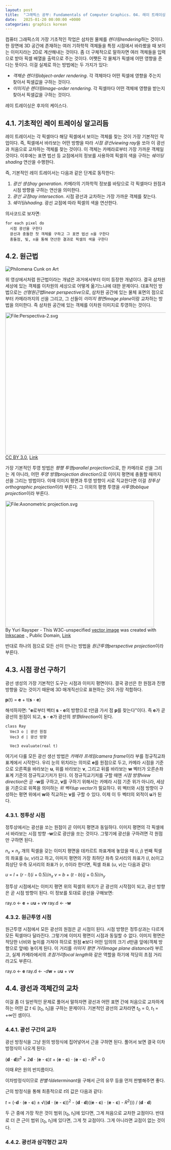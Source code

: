 ```yaml
---
layout: post
title:  "그래픽스 공부: Fundamentals of Computer Graphics. 04. 레이 트레이싱"
date:   2025-01-20 00:00:00 +0000
categories: graphics korean
---
```


컴퓨터 그래픽스의 가장 기초적인 작업은 삼차원 물체를 *렌더링rendering*하는 것이다. 한 장면에 3D 공간에 존재하는 여러 기하학적 객체들을 특정 시점에서 바라봤을 때 보이는 이미지라는 2D로 계산해내는 것이다. 좀 더 구체적으로 말하자면 여러 객체들을 입력으로 받아 픽셀 배열을 출력으로 주는 것이다. 어쨋든 각 물체가 픽셀에 어떤 영향을 준다는 뜻이다. 이걸 실제로 하는 방법에는 두 가지가 있다:

* *객체순 렌더링object-order rendering*. 각 객체마다 어떤 픽셀에 영향을 주는지 찾아서 픽셀값을 구하는 것이다.
* *이미지순 렌더링image-order rendering*. 각 픽셀마다 어떤 객체에 영향을 받는지 찾아서 픽셀값을 구하는 것이다.

레이 트레이싱은 후자의 케이스다.

## 4.1. 기초적인 레이 트레이싱 알고리듬

레이 트레이서는 각 픽셀마다 해당 픽셀에서 보이는 객체를 찾는 것이 가장 기본적인 작업이다. 즉, 픽셀에서 바라보는 어떤 방향을 따라 *시점 광선viewing ray*을 쏘아 이 광선과 처음으로 교차하는 객체를 찾는 것이다. 이 객체는 카메라로부터 가장 가까운 객체일 것이다. 이후에는 표면 법선 등 교점에서의 정보를 사용하여 픽셀의 색을 구하는 *쉐이딩shading* 연산을 수행한다.

즉, 기본적인 레이 트레이서는 다음과 같은 단계로 동작한다:

1. *광선 생성ray generation*. 카메라의 기하학적 정보를 바탕으로 각 픽셀마다 원점과 시점 방향을 구하는 연산을 의미한다.
2. *광선 교점ray intersection*. 시점 광선과 교차하는 가장 가까운 객체를 찾는다.
3. *쉐이딩shading*. 광선 교점에 따라 픽셀의 색을 연산한다.

의사코드로 보자면:

```
for each pixel do
  시점 광선을 구한다
  광선과 충돌한 첫 객체를 구하고 그 표면 법선 n을 구한다
  충돌점, 빛, n을 통해 연산한 결과로 픽셀의 색을 구한다
```

## 4.2. 원근법

![Philomena Cunk on Art](https://youtu.be/W_05mmMhgf4?si=msprr_YsxmEXXE3A&t=256)

위 영상에서처럼 원근법이라는 개념은 과거에서부터 이미 등장한 개념이다. 결국 삼차원 세상에 있는 객체를 이차원의 세상으로 어떻게 옮기느냐에 대한 문제이다. 대표적인 방법으로는 *선형원근법linear perspective*으로, 삼차원 공간에 있는 물체 표면의 점으로부터 카메라까지의 선을 그리고, 그 선들이 *이미지 평면image plane*이랑 교차하는 방법을 의미한다. 즉 삼차원 공간에 있는 객체를 이차원 이미지로 투영하는 것이다.

<p><a href="https://en.wikipedia.org/wiki/File:Perspectiva-2.svg#/media/File:Perspectiva-2.svg"><img src="https://upload.wikimedia.org/wikipedia/en/d/d2/Perspectiva-2.svg" alt="File:Perspectiva-2.svg" height="446" width="578"></a><br><a href="https://creativecommons.org/licenses/by/3.0/" title="Creative Commons Attribution 3.0">CC BY 3.0</a>, <a href="https://en.wikipedia.org/w/index.php?curid=13906563">Link</a></p>

가장 기본적인 투영 방법은 *평행 투영parallel projection*으로, 한 카메라로 선을 그리는 게 아니라, 어떤 *투영 방향projection direction*으로 이미지 평면에 충돌할 때까지 선을 그리는 방법이다. 이때 이미지 평면과 투영 방향이 서로 직교한다면 이걸 *정투상orthographic projection*이라 부른다. 그 이외의 평행 투영을 *사투영oblique projection*이라 부른다.

<p><a href="https://commons.wikimedia.org/wiki/File:Axonometric_projection.svg#/media/File:Axonometric_projection.svg"><img src="https://upload.wikimedia.org/wikipedia/commons/4/48/Axonometric_projection.svg" alt="File:Axonometric projection.svg" height="397" width="467"></a><br>By Yuri Raysper - This W3C-unspecified <a href="https://en.wikipedia.org/wiki/Vector_images" class="extiw" title="w:Vector images">vector image</a> was created with <a href="https://en.wikipedia.org/wiki/Inkscape" class="extiw" title="w:Inkscape">Inkscape</a> ., Public Domain, <a href="https://commons.wikimedia.org/w/index.php?curid=1484146">Link</a></p>

반대로 하나의 점으로 모든 선이 만나는 방법을 *원근투영perspective projection*이라 부른다.

## 4.3. 시점 광선 구하기

광선 생성의 가장 기본적인 도구는 시점과 이미지 평면이다. 결국 광선은 한 원점과 진행 방향을 갖는 것이기 때문에 3D 매개직선으로 표현하는 것이 가장 적합하다.

**p**(t) = **e** + t(**s** - **e**)

해석하자면: "**e**로부터 벡터 **s** - **e**의 방향으로 t만큼 가서 점 **p**를 찾는다"이다. 즉 **e**가 곧 광선의 원점이 되고, **s** - **e**가 광선의 *방향direction*이 된다.

```
class Ray
  Vec3 o | 광선 원점
  Vec3 d | 광선 방향

  Vec3 evaluate(real t)
```

여기서 다룰 모든 광선 생선 방법은 *카메라 프레임camera frame*이라 부를 정규직교좌표계에서 시작한다. 우리 눈의 위치라는 의미로 **e**를 원점으로 두고, 카메라 시점을 기준으로 오른쪽을 바라보는 **u**, 위를 바라보는 **v**, 그리고 뒤를 바라보는 **w** 벡터가 오른손좌표계 기준의 정규직교기저가 된다. 이 정규직교기저를 구할 때엔 *시점 방향view direction*은 곧 -**w**를 구하고, **v**를 구하기 위해서는 카메라 시점 기준 위가 아니라, 세상을 기준으로 위쪽을 의미하는 *위 벡터up vector*가 필요하다. 위 벡터와 시점 방향이 구성하는 평면 위에서 **w**와 직교하는 **v**를 구할 수 있다. 이제 이 두 벡터의 외적이 **u**가 된다.

### 4.3.1. 정투상 시점

정투상에서는 광선을 쏘는 원점이 곧 이미지 평면과 동일하다. 이미지 평면의 각 픽셀에서 바라보는 시점 방향 -**w**으로 광산을 쏘는 것이다. 그렇기에 광선을 구하려면 각 원점만 구하면 된다.

*n<sub>x</sub>* &times; *n<sub>y</sub>* 개의 픽셀을 갖는 이미지 평면을 데카르트 좌표계에 놓았을 때 (*i*, *j*) 번째 픽셀의 좌표를 (*u*, *v*)라고 하고, 이미지 평면의 가장 최하단 좌측 모서리의 좌표가 (*l*, *b*)이고 최상단 우측 모서리의 좌표가 (*r*, *t*)이라 한다면, 픽셀 좌표 (*u*, *v*)는 다음과 같다:

*u* = *l* + (*r* - *l*)(*i* + 0.5)/*n<sub>x</sub>*
*v* = *b* + (*t* - *b*)(*j* + 0.5)/*n<sub>y</sub>*

정투상 시점에서는 이미지 평면 위의 픽셀의 위치가 곧 광선의 시작점이 되고, 광선 방향은 곧 시점 방향이 된다. 이 정보를 토대로 광선을 구해보면:

ray.o &larr; **e** + *u***u** + *v***v**
ray.d &larr; -**w**

### 4.3.2. 원근투영 시점

원근투영 시점에서 모든 광선의 원점은 곧 시점이 된다. 시점 방향은 정투상과는 다르게 모든 픽셀마다 달라진다. 그렇기에 이미지 평면이 시점과 동일할 수 없다. 이미지 평면은 적당한 너비와 높이를 가져야 하므로 원점 **e**보다 어떤 임의의 크기 *d*만큼 앞에(객체 방향으로 앞에) 놓이게 된다. 이 거리를 *이미지 평면 거리image plane distance*라 부르고, 실제 카메라에서의 *초점거리focal length*와 같은 역할을 하기에 적당히 초점 거리라고도 부른다.

ray.o &larr; **e**
ray.d &larr; -*d***w** + *u***u** + *v***v**

## 4.4. 광선과 객체간의 교차

이걸 좀 더 일반적인 문제로 풀어서 말하자면 광선과 어떤 표면 간에 처음으로 교차하게 하는 어떤 값 *t* &in; [*t*<sub>0</sub>, *t*<sub>1</sub>]을 구하는 문제이다. 기본적인 광선의 교차라면 *t*<sub>0</sub> = 0, *t*<sub>1</sub> = +∞인 셈이다.

### 4.4.1. 광선 구간의 교차

광선 방정식을 그냥 원의 방정식에 집어넣어서 근을 구하면 된다. 풀어서 보면 결국 이차방정식이 나오게 된다:

(**d** &sdot; **d**)*t*<sup>2</sup> + 2**d** &sdot; (**e** - **c**)*t* + (**e** - **c**) &sdot; (**e** - **c**) - *R*<sup>2</sup> = 0

이때 *R*은 원의 반지름이다.

이차방정식이므로 *판별식determinant*을 구해서 근의 유무 등을 먼저 판별해주면 좋다.

근의 방정식을 통해 최종적으로 *t*의 값은 다음과 같다:

*t* = (-**d** &sdot; (**e** - **c**) &pm; &radic;((**d** &sdot; (**e** - **c**))<sup>2</sup> - (**d** &sdot; **d**)((**e** - **c**) &sdot; (**e** - **c**)  - *R*<sup>2</sup>))) / (**d** &sdot; **d**)

두 근 중에 가장 작은 것이 범위 [*t*<sub>0</sub>, *t*<sub>1</sub>]에 있다면, 그게 처음으로 교차한 교점이다. 반대로 더 큰 근이 범위 [*t*<sub>0</sub>, *t*<sub>1</sub>]에 있다면, 그게 첫 교점이다. 그게 아니라면 교점이 없는 것이다.

### 4.4.2. 광선과 삼각형간 교차

